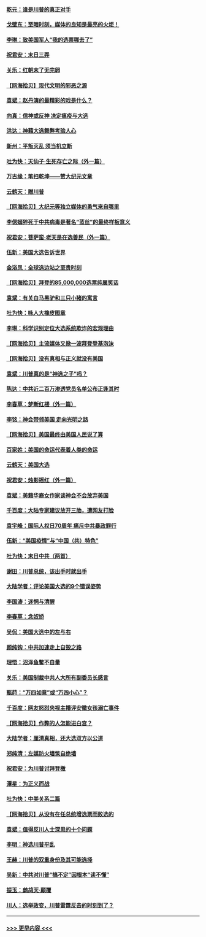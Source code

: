 #### [乾元：谁是川普的真正对手](../pages/nsc993/n12637090.md?t=12221251) 
#### [戈壁东：至暗时刻，媒体的良知是最亮的火炬！](../pages/nsc993/n12637042.md?t=12221251) 
#### [李琳：致美国军人“我的选票哪去了”](../pages/nsc993/n12635351.md?t=12221251) 
#### [祝君安：末日三弄](../pages/nsc993/n12635324.md?t=12221251) 
#### [关乐：红朝末了无完卵](../pages/nsc993/n12635315.md?t=12221251) 
#### [【网海拾贝】现代文明的邪恶之源](../pages/nsc993/n12634425.md?t=12221251) 
#### [袁斌：赵丹演的最精彩的戏是什么？](../pages/nsc993/n12633316.md?t=12221251) 
#### [向真：信神或反神 决定瘟疫与大选](../pages/nsc993/n12632710.md?t=12221251) 
#### [洪达：神藉大选舞弊考验人心](../pages/nsc993/n12631962.md?t=12221251) 
#### [新州：平叛灭乱  须当机立断](../pages/nsc993/n12631946.md?t=12221251) 
#### [吐为快：天仙子‧生死存亡之际（外一篇）](../pages/nsc993/n12631927.md?t=12221251) 
#### [万古缘：笔扫乾坤——赞大纪元文章](../pages/nsc993/n12631922.md?t=12221251) 
#### [云鹤天：赠川普](../pages/nsc993/n12631823.md?t=12221251) 
#### [【网海拾贝】大纪元等独立媒体的勇气来自哪里](../pages/nsc993/n12629961.md?t=12221251) 
#### [李偲嫣猝死于中共病毒是著名“蓝丝”的最终样板意义](../pages/nsc993/n12628812.md?t=12221251) 
#### [祝君安：菩萨蛮·老天是在选善民（外一篇）](../pages/nsc993/n12628793.md?t=12221251) 
#### [伍新：美国大选告诉世界](../pages/nsc993/n12628768.md?t=12221251) 
#### [金浴凤：全球选边站之至贵时刻](../pages/nsc993/n12627318.md?t=12221251) 
#### [【网海拾贝】拜登的85,000,000选票纯属笑话](../pages/nsc993/n12626569.md?t=12221251) 
#### [袁斌：有关白马黑驴和三只小猪的寓言](../pages/nsc993/n12626198.md?t=12221251) 
#### [吐为快：咏人大橡皮图章](../pages/nsc993/n12624470.md?t=12221251) 
#### [李琳：科学识别定位大选系统欺诈的宏观理由](../pages/nsc993/n12624340.md?t=12221251) 
#### [【网海拾贝】主流媒体又掀一波拜登登基泡沫](../pages/nsc993/n12624000.md?t=12221251) 
#### [【网海拾贝】没有真相与正义就没有美国](../pages/nsc993/n12621885.md?t=12221251) 
#### [袁斌：川普真的是“神选之子”吗？](../pages/nsc993/n12621749.md?t=12221251) 
#### [陈达：中共近二百万渗透党员名单公布正逢其时](../pages/nsc993/n12620870.md?t=12221251) 
#### [李春草：梦断红楼（外一篇）](../pages/nsc993/n12619122.md?t=12221251) 
#### [李铭：神会带领美国 走向光明之路](../pages/nsc993/n12618584.md?t=12221251) 
#### [【网海拾贝】美国最终由美国人民说了算](../pages/nsc993/n12617255.md?t=12221251) 
#### [百家姓：美国的命运代表着人类的命运](../pages/nsc993/n12615838.md?t=12221251) 
#### [云鹤天：美国大选](../pages/nsc993/n12615994.md?t=12221251) 
#### [祝君安：烛影摇红（外一篇）](../pages/nsc993/n12615975.md?t=12221251) 
#### [袁斌：美籍华裔女作家谈神会不会放弃美国](../pages/nsc993/n12615263.md?t=12221251) 
#### [千百度：大陆专家建议放开三胎，遭网友打脸](../pages/nsc993/n12614456.md?t=12221251) 
#### [袁宇峰：国际人权日70周年 痛斥中共暴政罪行](../pages/nsc993/n12611965.md?t=12221251) 
#### [伍新：“美国疫情”与“中国（共）特色”](../pages/nsc993/n12611463.md?t=12221251) 
#### [吐为快：末日中共（两首）](../pages/nsc993/n12611461.md?t=12221251) 
#### [谢田：川普总统，该出手时就出手](../pages/nsc993/n12610905.md?t=12221251) 
#### [大陆学者：评论美国大选的9个错误姿势](../pages/nsc993/n12609586.md?t=12221251) 
#### [李国涛：迷惘与清醒](../pages/nsc993/n12607532.md?t=12221251) 
#### [李春草：念奴娇](../pages/nsc993/n12607083.md?t=12221251) 
#### [吴侃：美国大选中的左与右](../pages/nsc993/n12607054.md?t=12221251) 
#### [颜纯钩：中共加速走上自毁之路](../pages/nsc993/n12606473.md?t=12221251) 
#### [理悟：沼泽鱼鳖不自量](../pages/nsc993/n12606454.md?t=12221251) 
#### [关乐：美国制裁中共人大所有副委员长感言](../pages/nsc993/n12606442.md?t=12221251) 
#### [甄莳：“万四如意”或“万四小心”？](../pages/nsc993/n12606091.md?t=12221251) 
#### [千百度：网友怒怼央视主播评安徽女孩溺亡事件](../pages/nsc993/n12605370.md?t=12221251) 
#### [【网海拾贝】作弊的人怎能进白宫？](../pages/nsc993/n12603546.md?t=12221251) 
#### [大陆学者：厘清真相，还大选双方以公道](../pages/nsc993/n12603475.md?t=12221251) 
#### [郑纯清：左媒防火墙筑自绝墙](../pages/nsc993/n12602226.md?t=12221251) 
#### [祝君安：为川普讨拜登檄](../pages/nsc993/n12602199.md?t=12221251) 
#### [潭星：为正义而战](../pages/nsc993/n12600926.md?t=12221251) 
#### [吐为快：中美关系二篇](../pages/nsc993/n12600908.md?t=12221251) 
#### [【网海拾贝】从没有在任总统增选票而败选的](../pages/nsc993/n12600435.md?t=12221251) 
#### [袁斌：值得反川人士深思的十个问题](../pages/nsc993/n12600332.md?t=12221251) 
#### [李明：神选川普平乱](../pages/nsc993/n12599751.md?t=12221251) 
#### [王赫：川普的双重身份及其可能选择](../pages/nsc993/n12599723.md?t=12221251) 
#### [吴新：中共对川普“搞不定”因根本“读不懂”](../pages/nsc993/n12599502.md?t=12221251) 
#### [振玉：鹧鸪天‧颠覆](../pages/nsc993/n12599494.md?t=12221251) 
#### [川人：选举政变，川普雷霆反击的时刻到了？](../pages/nsc993/n12599291.md?t=12221251) 

----
#### [ >>> 更早内容 <<< ](../indexes/nsc993-earlier.md)
